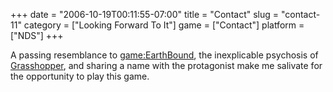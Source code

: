 +++
date = "2006-10-19T00:11:55-07:00"
title = "Contact"
slug = "contact-11"
category = ["Looking Forward To It"]
game = ["Contact"]
platform = ["NDS"]
+++

A passing resemblance to <game:EarthBound>, the inexplicable psychosis of [Grasshopper](game:Killer7), and sharing a name with the protagonist make me salivate for the opportunity to play this game.